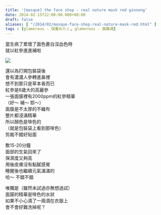 ```yaml
---
title: '[masque] the face shop - real nature mask red ginseng'
date: 2014-02-15T22:00:00.000+08:00
draft: false
aliases: [ "/2014/02/masque-face-shop-real-nature-mask-red.html" ]
tags : [glamorous - 保養おたく, glamorous - 面膜魂]
---
```


當生病了累壞了面色蒼白沒血色時  
就以紅參進進補啦  

[![](https://1.bp.blogspot.com/-NFbKrBqww38/XC4NbMFpGHI/AAAAAAAAD4w/KEoz-UioQrI5flxh6eGVZVgIDkfdQ0fBgCLcBGAs/s640/82.jpg)](https://1.bp.blogspot.com/-NFbKrBqww38/XC4NbMFpGHI/AAAAAAAAD4w/KEoz-UioQrI5flxh6eGVZVgIDkfdQ0fBgCLcBGAs/s1600/82.jpg)

還以為打開包裝袋後  
會有濃濃人參轉進鼻裡  
想不到那只是草本香而已  
紅參是6歲大的高麗參  
一張面膜裡有2000ppm的紅參精華  
（好～ 補～ 耶～）  
面膜是不太厚的不織布  
整片都浸滿精華  
所以顏色是啡色的  
（就是包裝袋上看到那啡色）  
剪裁不錯好貼面  
  
敷15-20分鐘  
面部的生氣回來了  
保濕度又夠高  
用後皮膚沒有黏膩感覺  
睡醒後也繼續元氣滿滿的  
哈～ 不錯不錯  
  
唯獨是（雖然未試過亦無想過試）  
面膜的精華是啡色的水狀  
如果不小心滴了一兩滴在衣服上  
會不會好難洗掉呢？